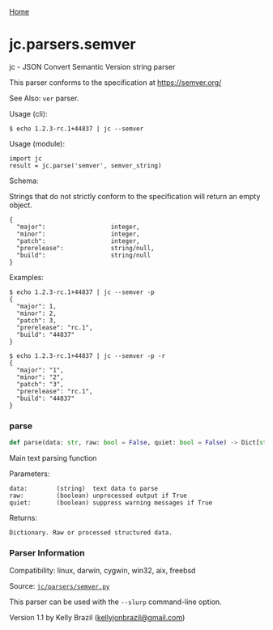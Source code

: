 [Home](https://kellyjonbrazil.github.io/jc/)
<a id="jc.parsers.semver"></a>

# jc.parsers.semver

jc - JSON Convert Semantic Version string parser

This parser conforms to the specification at https://semver.org/

See Also: `ver` parser.

Usage (cli):

    $ echo 1.2.3-rc.1+44837 | jc --semver

Usage (module):

    import jc
    result = jc.parse('semver', semver_string)

Schema:

Strings that do not strictly conform to the specification will return an
empty object.

    {
      "major":                  integer,
      "minor":                  integer,
      "patch":                  integer,
      "prerelease":             string/null,
      "build":                  string/null
    }

Examples:

    $ echo 1.2.3-rc.1+44837 | jc --semver -p
    {
      "major": 1,
      "minor": 2,
      "patch": 3,
      "prerelease": "rc.1",
      "build": "44837"
    }

    $ echo 1.2.3-rc.1+44837 | jc --semver -p -r
    {
      "major": "1",
      "minor": "2",
      "patch": "3",
      "prerelease": "rc.1",
      "build": "44837"
    }

<a id="jc.parsers.semver.parse"></a>

### parse

```python
def parse(data: str, raw: bool = False, quiet: bool = False) -> Dict[str, Any]
```

Main text parsing function

Parameters:

    data:        (string)  text data to parse
    raw:         (boolean) unprocessed output if True
    quiet:       (boolean) suppress warning messages if True

Returns:

    Dictionary. Raw or processed structured data.

### Parser Information
Compatibility:  linux, darwin, cygwin, win32, aix, freebsd

Source: [`jc/parsers/semver.py`](https://github.com/kellyjonbrazil/jc/blob/master/jc/parsers/semver.py)

This parser can be used with the `--slurp` command-line option.

Version 1.1 by Kelly Brazil (kellyjonbrazil@gmail.com)
